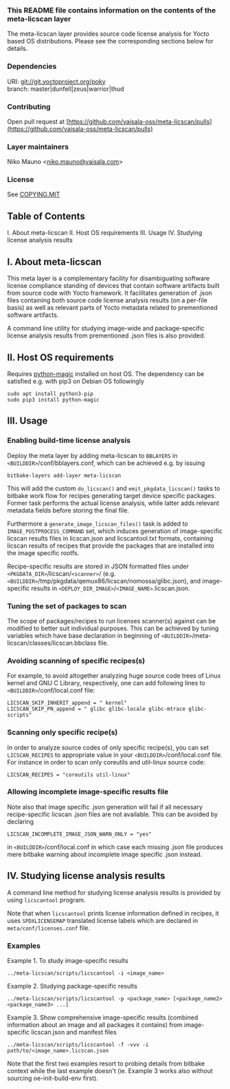 ### This README file contains information on the contents of the meta-licscan layer

The meta-licscan layer provides source code license analysis for Yocto based OS distributions.
Please see the corresponding sections below for details.

### Dependencies

URI: [git://git.yoctoproject.org/poky](https://git.yoctoproject.org/cgit/cgit.cgi/poky)<br>
branch: master|dunfell|zeus|warrior|thud

### Contributing

Open pull request at [https://github.com/vaisala-oss/meta-licscan/pulls](https://github.com/vaisala-oss/meta-licscan/pulls)

### Layer maintainers

Niko Mauno \<<niko.mauno@vaisala.com>\>

### License

See [COPYING.MIT](COPYING.MIT)

## Table of Contents

 I.   About meta-licscan
 II.  Host OS requirements
 III. Usage
 IV.  Studying license analysis results

## I. About meta-licscan

This meta layer is a complementary facility for disambiguating software license compliance standing of devices that contain software artifacts built from source code with Yocto framework.
It facilitates generation of .json files containing both source code license analysis results (on a per-file basis) as well as relevant parts of Yocto metadata related to prementioned software artifacts.

A command line utility for studying image-wide and package-specific license analysis results from prementioned .json files is also provided.

## II. Host OS requirements

Requires [python-magic](https://pypi.org/project/python-magic/) installed on host OS.
The dependency can be satisfied e.g. with pip3 on Debian OS followingly

    sudo apt install python3-pip
    sudo pip3 install python-magic

## III. Usage

### Enabling build-time license analysis

Deploy the meta layer by adding meta-licscan to `BBLAYERS` in `<BUILDDIR>`/conf/bblayers.conf,
which can be achieved e.g. by issuing

    bitbake-layers add-layer meta-licscan

This will add the custom `do_licscan()` and `emit_pkgdata_licscan()` tasks to bitbake work flow for recipes generating target device specific packages.
Former task performs the actual license analysis, while latter adds relevant metadata fields before storing the final file.

Furthermore a `generate_image_licscan_files()` task is added to `IMAGE_POSTPROCESS_COMMAND` set,
which induces generation of image-specific licscan results files in licscan.json and licscantool.txt formats,
containing licscan results of recipes that provide the packages that are installed into the image specific rootfs.

Recipe-specific results are stored in JSON formatted files under `<PKGDATA_DIR>`/licscan/`<scanner>`/ (e.g. `<BUILDDIR>`/tmp/pkgdata/qemux86/licscan/nomossa/glibc.json),
and image-specific results in `<DEPLOY_DIR_IMAGE>`/`<IMAGE_NAME>`.licscan.json.

### Tuning the set of packages to scan

The scope of packages/recipes to run licenses scanner(s) against can be modified to better suit individual purposes.
This can be achieved by tuning variables which have base declaration in beginning of `<BUILDDIR>`/meta-licscan/classes/licscan.bbclass file.

### Avoiding scanning of specific recipes(s)

For example, to avoid altogether analyzing huge source code trees of Linux kernel and GNU C Library, respectively, one can add following lines to `<BUILDDIR>`/conf/local.conf file:

    LICSCAN_SKIP_INHERIT_append = " kernel"
    LICSCAN_SKIP_PN_append = " glibc glibc-locale glibc-mtrace glibc-scripts"

### Scanning only specific recipe(s)

In order to analyze source codes of only specific recipe(s), you can set `LICSCAN_RECIPES` to appropriate value in your `<BUILDDIR>`/conf/local.conf file.
For instance in order to scan only coreutils and util-linux source code:

    LICSCAN_RECIPES = "coreutils util-linux"

### Allowing incomplete image-specific results file

Note also that image specific .json generation will fail if all necessary recipe-specific licscan .json files are not available.
This can be avoided by declaring

    LICSCAN_INCOMPLETE_IMAGE_JSON_WARN_ONLY = "yes"

in `<BUILDDIR>`/conf/local.conf in which case each missing .json file produces mere bitbake warning about incomplete image specific .json instead.

## IV. Studying license analysis results

A command line method for studying license analysis results is provided by using `licscantool` program.

Note that when `licscantool` prints license information defined in recipes, it uses `SPDXLICENSEMAP` translated license labels which are declared in `meta/conf/licenses.conf` file.

### Examples

Example 1. To study image-specific results

    ../meta-licscan/scripts/licscantool -i <image_name>

Example 2. Studying package-specific results

    ../meta-licscan/scripts/licscantool -p <package_name> [<package_name2> <package_name3> ...]

Example 3. Show comprehensive image-specific results (combined information about an image and all packages it contains) from image-specific licscan.json and manifest files

    ../meta-licscan/scripts/licscantool -f -vvv -i path/to/<image_name>.licscan.json

Note that the first two examples resort to probing details from bitbake context while the last example doesn't (ie. Example 3 works also without sourcing oe-init-build-env first).
